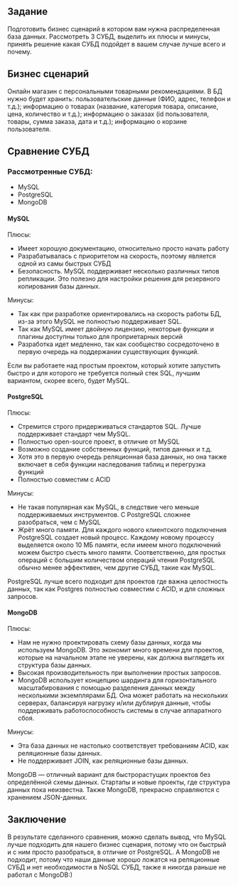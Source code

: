 ## Задание
Подготовить бизнес сценарий в котором вам нужна распределенная база данных. Рассмотреть 3 СУБД, выделить их плюсы и минусы, принять решение какая СУБД подойдет в вашем случае лучше всего и почему.

## Бизнес сценарий
Онлайн магазин с персональными товарными рекомендациями. В БД нужно будет хранить: пользовательские данные (ФИО, адрес, телефон и т.д.); информацию о товарах (название, категория товара, описание, цена, количество и т.д.); информацию о заказах (id пользователя, товары, сумма заказа, дата и т.д.); информацию о корзине пользователя.

## Сравнение СУБД
### Рассмотренные СУБД:
- MySQL
- PostgreSQL
- MongoDB

#### MySQL

Плюсы:
- Имеет хорошую документацию, относительно просто начать работу 
- Разрабатывалась с приоритетом на скорость, поэтому является одной из самы быстрых СУБД
- Безопасность. MySQL поддерживает несколько различных типов репликации. Это полезно для настройки решения для резервного копирования базы данных. 
  
Минусы:
- Так как при разработке ориентировались на скорость работы БД, из-за этого MySQL не полностью поддерживает SQL.
- Так как MySQL имеет двойную лицензию, некоторые функции и плагины доступны только для проприетарных версий
- Разработка идет медленно, так как сообщество сосредоточено в первую очередь на поддержании существующих функций.

Если вы работаете над простым проектом, который хотите запустить быстро и для которого не требуется полный стек SQL, лучшим вариантом, скорее всего, будет MySQL.

#### PostgreSQL
Плюсы:
- Стремится строго придерживаться стандартов SQL. Лучше поддерживает стандарт чем MySQL.
- Полностью open-source проект, в отличие от MySQL
- Возможно создание собственных функций, типов данных и т.д.
- Хотя это в первую очередь реляционная база данных, но она также включает в себя функции наследования таблиц и перегрузка функций
- Полностью совместим с ACID 

Минусы:
- Не такая популярная как MySQL, в следствие чего меньше поддерживаемых инструментов. С PostgreSQL сложнее разобраться, чем с MySQL
- Жрёт много памяти. Для каждого нового клиентского подключения PostgreSQL создает новый процесс. Каждому новому процессу выделяется около 10 МБ памяти, если имеем много подключений можем быстро съесть много памяти. Соответственно, для простых операций с большим количеством операций чтения PostgreSQL обычно менее эффективен, чем другие СУБД, такие как MySQL.

PostgreSQL лучше всего подходит для проектов где важна целостность данных, так как Postgres полностью совместим с ACID, и для сложных запросов. 

#### MongoDB
Плюсы:
- Нам не нужно проектировать схему базы данных, когда мы используем MongoDB. Это экономит много времени для проектов, которые на начальном этапе не уверены, как должна выглядеть их структура базы данных.
- Высокая производительность при выполнении простых запросов.
- MongoDB использует концепцию шардинга для горизонтального масштабирования с помощью разделения данных между несколькими экземплярами БД. Она может работать на нескольких серверах, балансируя нагрузку и/или дублируя данные, чтобы поддерживать работоспособность системы в случае аппаратного сбоя.

Минусы:
- Эта база данных не настолько соответствует требованиям ACID, как реляционные базы данных.
- Не поддерживает JOIN, как реляционные базы данных.


MongoDB — отличный вариант для быстрорастущих проектов без определённой схемы данных. Стартапы и новые проекты, где структура данных пока неизвестна. Также MongoDB, прекрасно справляются с хранением JSON-данных. 

## Заключение
В результате сделанного сравнения, можно сделать вывод, что MySQL лучше подходить для нашего бизнес сценария, потому что он быстрый и с ним просто разобраться, в отличие от PostgreSQL. А MongoDB не подходит, потому что наши данные хорошо ложатся на реляционные СУБД и нет необходимости в NoSQL СУБД, также я никогда раньше не работал с MongoDB:)

